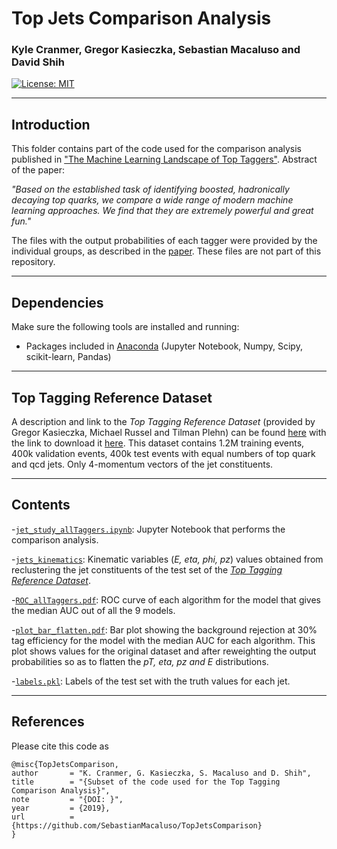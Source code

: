 # Top Jets Comparison Analysis

### **Kyle Cranmer, Gregor Kasieczka, Sebastian Macaluso and David Shih**


[![License: MIT](https://img.shields.io/badge/License-MIT-yellow.svg)](https://opensource.org/licenses/MIT)


-------------------------------------------------------------------------
## Introduction

This folder contains part of the code used for the comparison analysis published in  ["The Machine Learning Landscape of Top Taggers"](https://arxiv.org/abs/1902.09914). Abstract of the paper:

*"Based on the established task of identifying boosted, hadronically decaying top quarks, we compare a wide range of modern machine learning approaches. We find that they are extremely powerful and great fun."*

The files with the output probabilities of each tagger were provided by the individual groups, as described in the [paper](https://arxiv.org/abs/1902.09914). These files are not part of this repository.



-------------------------------------------------------------------------
## Dependencies

Make sure the following tools are installed and running:

- Packages included in [Anaconda](https://www.anaconda.com/) (Jupyter Notebook, Numpy, Scipy, scikit-learn, Pandas)

-------------------------------------------------------------------------
## Top Tagging Reference Dataset

A description and link to the *Top Tagging Reference Dataset* (provided by Gregor Kasieczka, Michael Russel and Tilman Plehn) can be found [here](https://docs.google.com/document/d/1Hcuc6LBxZNX16zjEGeq16DAzspkDC4nDTyjMp1bWHRo/edit)
with the link to download it [here](https://desycloud.desy.de/index.php/s/llbX3zpLhazgPJ6). This dataset contains 1.2M training events, 400k validation events, 400k test events with equal numbers of top quark and qcd jets. Only 4-momentum vectors of the jet constituents.

-------------------------------------------------------------------------
## Contents 

-[`jet_study_allTaggers.ipynb`](jet_study_allTaggers.ipynb): Jupyter Notebook that performs the comparison analysis. 
<!--If viewing on GitHub, this looks better with nbviewer: [click here](https://hub.mybinder.org/user/sebastianmacalu-pjetscomparison-fpa2oyx1/notebooks/jet_study_allTaggers.ipynb)-->

-[`jets_kinematics`](jets_kinematics): Kinematic variables (*E, eta, phi, pz*) values obtained from reclustering the jet constituents of the test set of the [*Top Tagging Reference Dataset*](https://docs.google.com/document/d/1Hcuc6LBxZNX16zjEGeq16DAzspkDC4nDTyjMp1bWHRo/edit).

-[`ROC_allTaggers.pdf`](ROC_allTaggers.pdf): ROC curve of each algorithm for the model that gives the median AUC out of all the 9 models.

-[`plot_bar_flatten.pdf`](plot_bar_flatten.pdf): Bar plot showing the background rejection at 30% tag efficiency for the model with the median AUC for each algorithm. This plot shows values for the original dataset and after reweighting the output probabilities so as to flatten the *pT, eta, pz and E* distributions.

-[`labels.pkl`](labels.pkl): Labels of the test set with the truth values for each jet.

-------------------------------------------------------------------------
## References

Please cite this code as

```
@misc{TopJetsComparison,
author       = "K. Cranmer, G. Kasieczka, S. Macaluso and D. Shih",
title        = "{Subset of the code used for the Top Tagging Comparison Analysis}",
note         = "{DOI: }",
year         = {2019},
url          = {https://github.com/SebastianMacaluso/TopJetsComparison}
}
```
